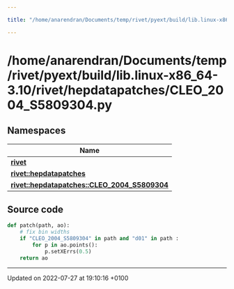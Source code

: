 ```yaml
---

title: "/home/anarendran/Documents/temp/rivet/pyext/build/lib.linux-x86_64-3.10/rivet/hepdatapatches/CLEO_2004_S5809304.py"

---
```


# /home/anarendran/Documents/temp/rivet/pyext/build/lib.linux-x86_64-3.10/rivet/hepdatapatches/CLEO_2004_S5809304.py



## Namespaces

| Name           |
| -------------- |
| **[rivet](http://example.org/namespaces/namespacerivet/)**  |
| **[rivet::hepdatapatches](http://example.org/namespaces/namespacerivet_1_1hepdatapatches/)**  |
| **[rivet::hepdatapatches::CLEO_2004_S5809304](http://example.org/namespaces/namespacerivet_1_1hepdatapatches_1_1cleo__2004__s5809304/)**  |




## Source code

```python
def patch(path, ao):
    # fix bin widths
    if "CLEO_2004_S5809304" in path and "d01" in path :
        for p in ao.points():
            p.setXErrs(0.5)
    return ao
```


-------------------------------

Updated on 2022-07-27 at 19:10:16 +0100
